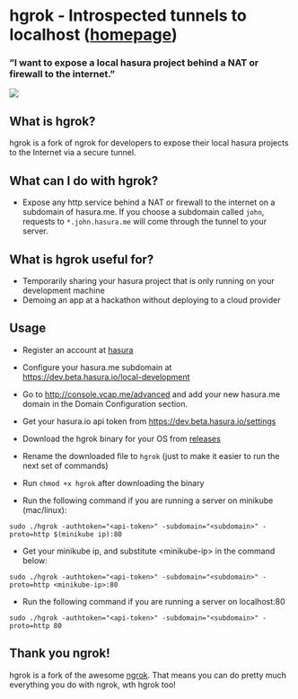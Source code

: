# hgrok - Introspected tunnels to localhost ([homepage](https://beta.hasura.io))
### ”I want to expose a local hasura project behind a NAT or firewall to the internet.”
![](https://raw.githubusercontent.com/hasura/ngrok/master/_docs/hgrok.png)

## What is hgrok?
hgrok is a fork of ngrok for developers to expose their local hasura projects to the Internet via a secure tunnel.

## What can I do with hgrok?
- Expose any http service behind a NAT or firewall to the internet on a subdomain of hasura.me. If you choose a subdomain called `john`, requests to `*.john.hasura.me` will come through the tunnel to your server.

## What is hgrok useful for?
- Temporarily sharing your hasura project that is only running on your development machine
- Demoing an app at a hackathon without deploying to a cloud provider


## Usage
- Register an account at [hasura](https://beta.hasura.io)
- Configure your hasura.me subdomain at https://dev.beta.hasura.io/local-development
- Go to http://console.vcap.me/advanced and add your new hasura.me domain in the Domain Configuration section.
- Get your hasura.io api token from https://dev.beta.hasura.io/settings
- Download the hgrok binary for your OS from [releases](https://github.com/hasura/ngrok/releases/latest)
- Rename the downloaded file to `hgrok` (just to make it easier to run the next set of commands)
- Run `chmod +x hgrok` after downloading the binary

- Run the following command if you are running a server on minikube (mac/linux):

```
sudo ./hgrok -authtoken="<api-token>" -subdomain="<subdomain>" -proto=http $(minikube ip):80 
```

- Get your minikube ip, and substitute \<minikube-ip> in the command below:

```
sudo ./hgrok -authtoken="<api-token>" -subdomain="<subdomain>" -proto=http <minikube-ip>:80 
```

- Run the following command if you are running a server on localhost:80

```
sudo ./hgrok -authtoken="<api-token>" -subdomain="<subdomain>" -proto=http 80 
```

## Thank you ngrok!
hgrok is a fork of the awesome [ngrok](https://github.com/inconshreveable/ngrok). That means you can do pretty much everything you do with ngrok, wth hgrok too!

